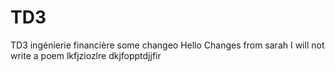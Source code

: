 # TD3
TD3 ingénierie financière
some changeo
Hello
Changes from sarah 
I will not write a poem
lkfjziozlre
dkjfopptdjjfir



